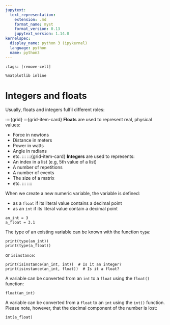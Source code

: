 ```yaml
---
jupytext:
  text_representation:
    extension: .md
    format_name: myst
    format_version: 0.13
    jupytext_version: 1.14.0
kernelspec:
  display_name: python 3 (ipykernel)
  language: python
  name: python3
---
```


```{code-cell} ipython3
:tags: [remove-cell]

%matplotlib inline
```

# Integers and floats

Usually, floats and integers fulfil different roles:

::::{grid}
:::{grid-item-card}
**Floats** are used to represent real, physical values:
- Force in newtons
- Distance in meters
- Power in watts
- Angle in radians
- etc.
:::
:::{grid-item-card}
**Integers** are used to represents:
- An index in a list (e.g, 5th value of a list)
- A number of repetitions
- A number of events
- The size of a matrix
- etc.
:::
::::

When we create a new numeric variable, the variable is defined:
- as a `float` if its literal value contains a decimal point
- as an `int` if its literal value contain a decimal point

```{code-cell} ipython3
an_int = 3
a_float = 3.1
```

The type of an existing variable can be known with the function `type`:

```{code-cell}
print(type(an_int))
print(type(a_float))
```

or `isinstance`:

```{code-cell}
print(isinstance(an_int, int))  # Is it an integer?
print(isinstance(an_int, float))  # Is it a float?
```

A variable can be converted from an `int` to a `float` using the `float()` function:

```{code-cell} ipython3
float(an_int)
```

A variable can be converted from a `float` to an `int` using the `int()` function. Please note, however, that the decimal component of the number is lost:

```{code-cell} ipython3
int(a_float)
```
